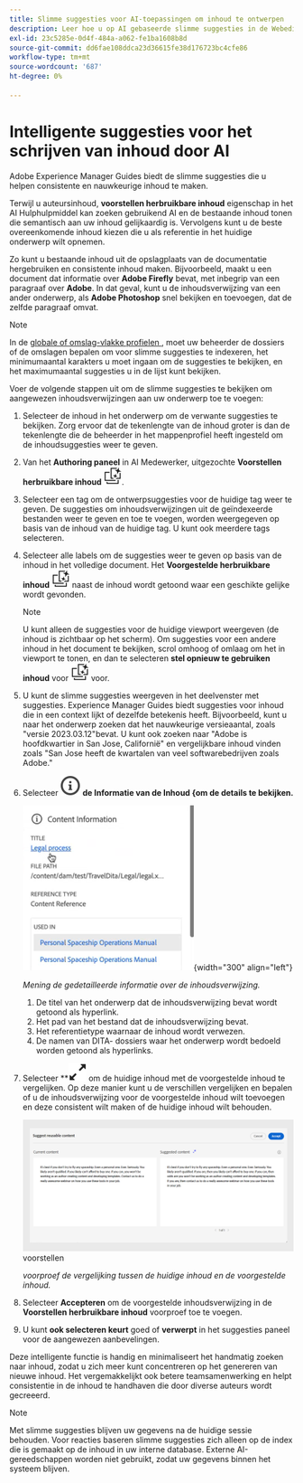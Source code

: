 ```yaml
---
title: Slimme suggesties voor AI-toepassingen om inhoud te ontwerpen
description: Leer hoe u op AI gebaseerde slimme suggesties in de Webeditor kunt weergeven en gebruiken.
exl-id: 23c5285e-0d4f-484a-a062-fe1ba1608b8d
source-git-commit: dd6fae108ddca23d36615fe38d176723bc4cfe86
workflow-type: tm+mt
source-wordcount: '687'
ht-degree: 0%

---
```


# Intelligente suggesties voor het schrijven van inhoud door AI

Adobe Experience Manager Guides biedt de slimme suggesties die u helpen consistente en nauwkeurige inhoud te maken.

Terwijl u auteursinhoud, **voorstellen herbruikbare inhoud** eigenschap in het AI Hulphulpmiddel kan zoeken gebruikend AI en de bestaande inhoud tonen die semantisch aan uw inhoud gelijkaardig is. Vervolgens kunt u de beste overeenkomende inhoud kiezen die u als referentie in het huidige onderwerp wilt opnemen.

Zo kunt u bestaande inhoud uit de opslagplaats van de documentatie hergebruiken en consistente inhoud maken. Bijvoorbeeld, maakt u een document dat informatie over **Adobe Firefly** bevat, met inbegrip van een paragraaf over **Adobe**. In dat geval, kunt u de inhoudsverwijzing van een ander onderwerp, als **Adobe Photoshop** snel bekijken en toevoegen, dat de zelfde paragraaf omvat.
>[!NOTE]
>
> In de [&#x200B; globale of omslag-vlakke profielen &#x200B;](../cs-install-guide/conf-folder-level.md#conf-ai-smart-suggestions), moet uw beheerder de dossiers of de omslagen bepalen om voor slimme suggesties te indexeren, het minimumaantal karakters u moet ingaan om de suggesties te bekijken, en het maximumaantal suggesties u in de lijst kunt bekijken.

Voer de volgende stappen uit om de slimme suggesties te bekijken om aangewezen inhoudsverwijzingen aan uw onderwerp toe te voegen:


1. Selecteer de inhoud in het onderwerp om de verwante suggesties te bekijken. Zorg ervoor dat de tekenlengte van de inhoud groter is dan de tekenlengte die de beheerder in het mappenprofiel heeft ingesteld om de inhoudsuggesties weer te geven.
1. Van het **Authoring paneel** in AI Medewerker, uitgezochte **Voorstellen herbruikbare inhoud** ![&#x200B; ai voorstelt herbruikbaar inhoudspictogram &#x200B;](./images/ai-suggest-reusable-content-icon.svg).

1. Selecteer een tag om de ontwerpsuggesties voor de huidige tag weer te geven.  De suggesties om inhoudsverwijzingen uit de geïndexeerde bestanden weer te geven en toe te voegen, worden weergegeven op basis van de inhoud van de huidige tag. U kunt ook meerdere tags selecteren.


1. Selecteer alle labels om de suggesties weer te geven op basis van de inhoud in het volledige document.  Het **Voorgestelde herbruikbare inhoud** ![&#x200B; stelt voor het herbruikbare pictogram van de inhoudspictogram &#x200B;](./images/ai-suggest-reusable-content-icon.svg) naast de inhoud wordt getoond waar een geschikte gelijke wordt gevonden.



   >[!NOTE]
   >
   > U kunt alleen de suggesties voor de huidige viewport weergeven (de inhoud is zichtbaar op het scherm). Om suggesties voor een andere inhoud in het document te bekijken, scrol omhoog of omlaag om het in viewport te tonen, en dan te selecteren **stel opnieuw te gebruiken inhoud** voor ![&#x200B; ai het herbruikbare inhoudspictogram &#x200B;](./images/ai-suggest-reusable-content-icon.svg) voor.


1. U kunt de slimme suggesties weergeven in het deelvenster met suggesties.  Experience Manager Guides biedt suggesties voor inhoud die in een context lijkt of dezelfde betekenis heeft. Bijvoorbeeld, kunt u naar het onderwerp zoeken dat het nauwkeurige versieaantal, zoals &quot;versie 2023.03.12&quot;bevat. U kunt ook zoeken naar &quot;Adobe is hoofdkwartier in San Jose, Californië&quot; en vergelijkbare inhoud vinden zoals &quot;San Jose heeft de kwartalen van veel softwarebedrijven zoals Adobe.&quot;
1. Selecteer **![&#x200B; Informatie van de Inhoud 1&rbrace; &#x200B;](images/smart-suggestions-content-info-icon.svg) de Informatie van de Inhoud &lbrace;om de details te bekijken.**

   ![&#x200B; het informatiepaneel van de Inhoud &#x200B;](images/smart-suggestions-content-information.png){width="300" align="left"}

   *Mening de gedetailleerde informatie over de inhoudsverwijzing.*

   1. De titel van het onderwerp dat de inhoudsverwijzing bevat wordt getoond als hyperlink.
   1. Het pad van het bestand dat de inhoudsverwijzing bevat.
   1. Het referentietype waarnaar de inhoud wordt verwezen.
   1. De namen van DITA- dossiers waar het onderwerp wordt bedoeld worden getoond als hyperlinks.
1. Selecteer **![&#x200B; voorproefpictogram van de Voorproef** &#x200B;](./images/expand-icon.svg) om de huidige inhoud met de voorgestelde inhoud te vergelijken. Op deze manier kunt u de verschillen vergelijken en bepalen of u de inhoudsverwijzing voor de voorgestelde inhoud wilt toevoegen en deze consistent wilt maken of de huidige inhoud wilt behouden.

   ![&#x200B; Voorproef van opnieuw te gebruiken inhoud &#x200B;](images/ai-assistant-suggest-reusable-content.png) voorstellen

   *voorproef de vergelijking tussen de huidige inhoud en de voorgestelde inhoud.*

1. Selecteer **Accepteren** om de voorgestelde inhoudsverwijzing in de **Voorstellen herbruikbare inhoud** voorproef toe te voegen.
1. U kunt **ook selecteren keurt** goed of **verwerpt** in het suggesties paneel voor de aangewezen aanbevelingen.


Deze intelligente functie is handig en minimaliseert het handmatig zoeken naar inhoud, zodat u zich meer kunt concentreren op het genereren van nieuwe inhoud. Het vergemakkelijkt ook betere teamsamenwerking en helpt consistentie in de inhoud te handhaven die door diverse auteurs wordt gecreeerd.

>[!NOTE]
>
>Met slimme suggesties blijven uw gegevens na de huidige sessie behouden. Voor reacties baseren slimme suggesties zich alleen op de index die is gemaakt op de inhoud in uw interne database. Externe AI-gereedschappen worden niet gebruikt, zodat uw gegevens binnen het systeem blijven.
